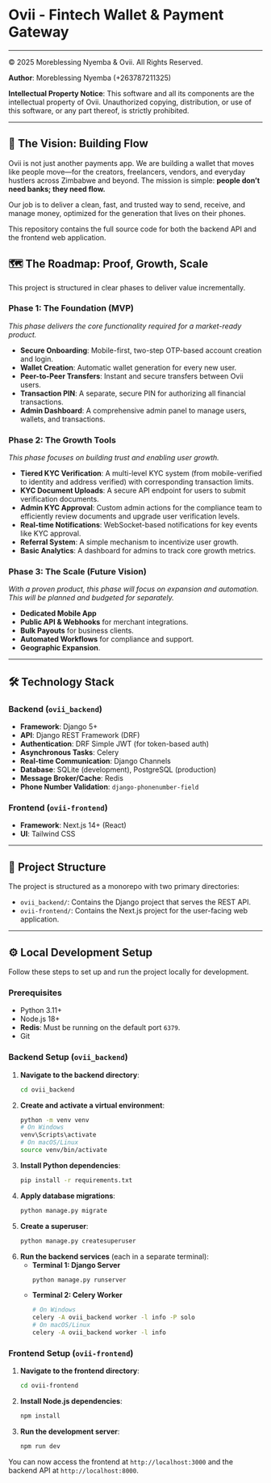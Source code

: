 # Ovii - Fintech Wallet & Payment Gateway

---

&copy; 2025 Moreblessing Nyemba & Ovii. All Rights Reserved.

**Author**: Moreblessing Nyemba (+263787211325)

**Intellectual Property Notice**: This software and all its components are the intellectual property of Ovii. Unauthorized copying, distribution, or use of this software, or any part thereof, is strictly prohibited.

---

## 🚀 The Vision: Building Flow

Ovii is not just another payments app. We are building a wallet that moves like people move—for the creators, freelancers, vendors, and everyday hustlers across Zimbabwe and beyond. The mission is simple: **people don’t need banks; they need flow.**

Our job is to deliver a clean, fast, and trusted way to send, receive, and manage money, optimized for the generation that lives on their phones.

This repository contains the full source code for both the backend API and the frontend web application.

## 🗺️ The Roadmap: Proof, Growth, Scale

This project is structured in clear phases to deliver value incrementally.

### Phase 1: The Foundation (MVP)
*This phase delivers the core functionality required for a market-ready product.*

-   **Secure Onboarding**: Mobile-first, two-step OTP-based account creation and login.
-   **Wallet Creation**: Automatic wallet generation for every new user.
-   **Peer-to-Peer Transfers**: Instant and secure transfers between Ovii users.
-   **Transaction PIN**: A separate, secure PIN for authorizing all financial transactions.
-   **Admin Dashboard**: A comprehensive admin panel to manage users, wallets, and transactions.

### Phase 2: The Growth Tools
*This phase focuses on building trust and enabling user growth.*

-   **Tiered KYC Verification**: A multi-level KYC system (from mobile-verified to identity and address verified) with corresponding transaction limits.
-   **KYC Document Uploads**: A secure API endpoint for users to submit verification documents.
-   **Admin KYC Approval**: Custom admin actions for the compliance team to efficiently review documents and upgrade user verification levels.
-   **Real-time Notifications**: WebSocket-based notifications for key events like KYC approval.
-   **Referral System**: A simple mechanism to incentivize user growth.
-   **Basic Analytics**: A dashboard for admins to track core growth metrics.

### Phase 3: The Scale (Future Vision)
*With a proven product, this phase will focus on expansion and automation. This will be planned and budgeted for separately.*

-   **Dedicated Mobile App**
-   **Public API & Webhooks** for merchant integrations.
-   **Bulk Payouts** for business clients.
-   **Automated Workflows** for compliance and support.
-   **Geographic Expansion**.

---

## 🛠️ Technology Stack

### Backend (`ovii_backend`)

-   **Framework**: Django 5+
-   **API**: Django REST Framework (DRF)
-   **Authentication**: DRF Simple JWT (for token-based auth)
-   **Asynchronous Tasks**: Celery
-   **Real-time Communication**: Django Channels
-   **Database**: SQLite (development), PostgreSQL (production)
-   **Message Broker/Cache**: Redis
-   **Phone Number Validation**: `django-phonenumber-field`

### Frontend (`ovii-frontend`)

-   **Framework**: Next.js 14+ (React)
-   **UI**: Tailwind CSS

---

## 📂 Project Structure

The project is structured as a monorepo with two primary directories:

-   `ovii_backend/`: Contains the Django project that serves the REST API.
-   `ovii-frontend/`: Contains the Next.js project for the user-facing web application.

---

## ⚙️ Local Development Setup

Follow these steps to set up and run the project locally for development.

### Prerequisites

-   Python 3.11+
-   Node.js 18+
-   **Redis**: Must be running on the default port `6379`.
-   Git

### Backend Setup (`ovii_backend`)

1.  **Navigate to the backend directory**:
    ```bash
    cd ovii_backend
    ```
2.  **Create and activate a virtual environment**:
    ```bash
    python -m venv venv
    # On Windows
    venv\Scripts\activate
    # On macOS/Linux
    source venv/bin/activate
    ```
3.  **Install Python dependencies**:
    ```bash
    pip install -r requirements.txt
    ```
4.  **Apply database migrations**:
    ```bash
    python manage.py migrate
    ```
5.  **Create a superuser**:
    ```bash
    python manage.py createsuperuser
    ```
6.  **Run the backend services** (each in a separate terminal):
    -   **Terminal 1: Django Server**
        ```bash
        python manage.py runserver
        ```
    -   **Terminal 2: Celery Worker**
        ```bash
        # On Windows
        celery -A ovii_backend worker -l info -P solo
        # On macOS/Linux
        celery -A ovii_backend worker -l info
        ```

### Frontend Setup (`ovii-frontend`)

1.  **Navigate to the frontend directory**:
    ```bash
    cd ovii-frontend
    ```
2.  **Install Node.js dependencies**:
    ```bash
    npm install
    ```
3.  **Run the development server**:
    ```bash
    npm run dev
    ```

You can now access the frontend at `http://localhost:3000` and the backend API at `http://localhost:8000`.
